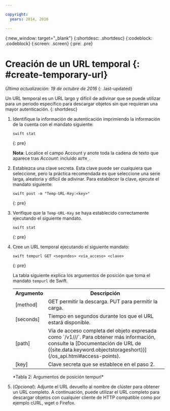 ```yaml
---

copyright:
  years: 2014, 2016

---
```

{:new_window: target="_blank"}
{:shortdesc: .shortdesc}
{:codeblock: .codeblock}
{:screen: .screen}
{:pre: .pre}


# Creación de un URL temporal {: #create-temporary-url}

*Última actualización: 19 de octubre de 2016*
{: .last-updated}

Un URL temporal es un URL largo y difícil de adivinar que se puede utilizar para un periodo específico para descargar objetos sin que requieran una mayor autenticación.
{: shortdesc}


1. Identifique la información de autenticación imprimiendo la información de la cuenta con el mandato siguiente:

    ```
    swift stat
    ```
    {: pre}
    
    **Nota**: Localice el campo Account y anote toda la cadena de texto que aparece tras *Account*: incluido `AUTH_`.
2. Establezca una clave secreta. Esta clave puede ser cualquiera que seleccione, pero la práctica recomendada es que seleccione una serie larga, aleatoria y difícil de adivinar. Para establecer la clave, ejecute el mandato siguiente:

    ```
    swift post -m "Temp-URL-Key:<key>"
    ```
    {: pre}
    
3. Verifique que la `Temp-URL-Key` se haya establecido correctamente ejecutando el siguiente mandato.

    ```
    swift stat
    ```
    {: pre}
    
4. Cree un URL temporal ejecutando el siguiente mandato:

    ```
    swift tempurl GET <segundos> <vía_acceso> <clave>
    ```
    {: pre}
    
    La tabla siguiente explica los argumentos de posición que toma el mandato `tempurl` de Swift.
    <table>
      <tr>
        <th> Argumento</th>
        <th> Descripción</th>
      </tr>
      <tr>
        <td> [method] </td>
        <td> GET permitir la descarga. PUT para permitir la carga. </td>
      </tr>
      <tr>
        <td> [seconds] </td>
        <td> Tiempo en segundos durante los que el URL estará disponible. </td>
      </tr>
      <tr>
        <td> [path] </td>
        <td> Vía de acceso completa del objeto expresada como `/v1/<cuenta_autorización>/<nombre_contenedor>/<nombre_objeto>`. Para obtener más información, consulte la [Documentación de URL de {{site.data.keyword.objectstorageshort}}](/os_api.html#access-points). </td>
      </tr>
      <tr>
        <td> [key] </td>
        <td> Clave secreta que se establece en el paso 2. </td>
      </tr>
    </table>
    *Tabla 2: Argumentos de posición tempurl*
5. (*Opcional*): Adjunte el URL devuelto al nombre de clúster para obtener un URL completo. A continuación, puede utilizar el URL completo para descargar objetos con cualquier cliente de HTTP compatible como por ejemplo cURL, wget o Firefox.
